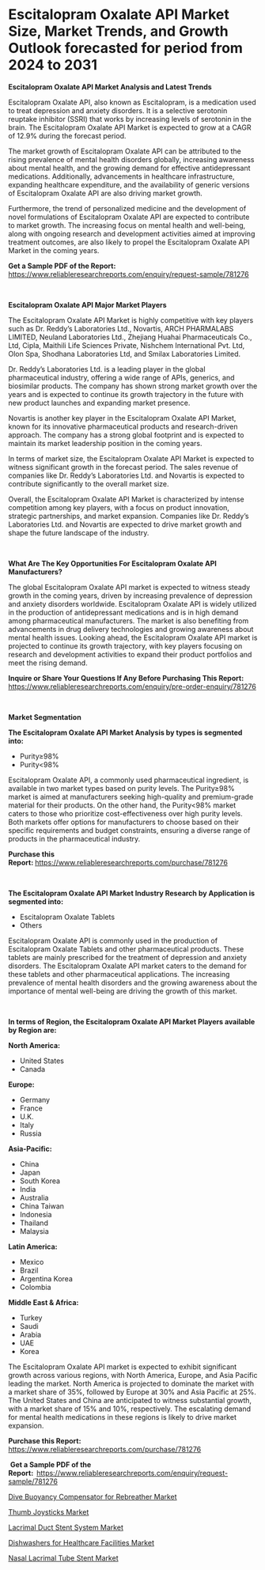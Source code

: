 <p><h1>Escitalopram Oxalate API Market Size, Market Trends, and Growth Outlook forecasted for period from 2024 to 2031</h1></p><p><strong>Escitalopram Oxalate API Market Analysis and Latest Trends</strong></p>
<p><p>Escitalopram Oxalate API, also known as Escitalopram, is a medication used to treat depression and anxiety disorders. It is a selective serotonin reuptake inhibitor (SSRI) that works by increasing levels of serotonin in the brain. The Escitalopram Oxalate API Market is expected to grow at a CAGR of 12.9% during the forecast period.</p><p>The market growth of Escitalopram Oxalate API can be attributed to the rising prevalence of mental health disorders globally, increasing awareness about mental health, and the growing demand for effective antidepressant medications. Additionally, advancements in healthcare infrastructure, expanding healthcare expenditure, and the availability of generic versions of Escitalopram Oxalate API are also driving market growth.</p><p>Furthermore, the trend of personalized medicine and the development of novel formulations of Escitalopram Oxalate API are expected to contribute to market growth. The increasing focus on mental health and well-being, along with ongoing research and development activities aimed at improving treatment outcomes, are also likely to propel the Escitalopram Oxalate API Market in the coming years.</p></p>
<p><strong>Get a Sample PDF of the Report:&nbsp;</strong> <a href="https://www.reliableresearchreports.com/enquiry/request-sample/781276">https://www.reliableresearchreports.com/enquiry/request-sample/781276</a></p>
<p>&nbsp;</p>
<p><strong>Escitalopram Oxalate API Major Market Players</strong></p>
<p><p>The Escitalopram Oxalate API Market is highly competitive with key players such as Dr. Reddy’s Laboratories Ltd., Novartis, ARCH PHARMALABS LIMITED, Neuland Laboratories Ltd., Zhejiang Huahai Pharmaceuticals Co., Ltd, Cipla, Maithili Life Sciences Private, Nishchem International Pvt. Ltd, Olon Spa, Shodhana Laboratories Ltd, and Smilax Laboratories Limited.</p><p>Dr. Reddy’s Laboratories Ltd. is a leading player in the global pharmaceutical industry, offering a wide range of APIs, generics, and biosimilar products. The company has shown strong market growth over the years and is expected to continue its growth trajectory in the future with new product launches and expanding market presence.</p><p>Novartis is another key player in the Escitalopram Oxalate API Market, known for its innovative pharmaceutical products and research-driven approach. The company has a strong global footprint and is expected to maintain its market leadership position in the coming years.</p><p>In terms of market size, the Escitalopram Oxalate API Market is expected to witness significant growth in the forecast period. The sales revenue of companies like Dr. Reddy’s Laboratories Ltd. and Novartis is expected to contribute significantly to the overall market size.</p><p>Overall, the Escitalopram Oxalate API Market is characterized by intense competition among key players, with a focus on product innovation, strategic partnerships, and market expansion. Companies like Dr. Reddy’s Laboratories Ltd. and Novartis are expected to drive market growth and shape the future landscape of the industry.</p></p>
<p>&nbsp;</p>
<p><strong>What Are The Key Opportunities For Escitalopram Oxalate API Manufacturers?</strong></p>
<p><p>The global Escitalopram Oxalate API market is expected to witness steady growth in the coming years, driven by increasing prevalence of depression and anxiety disorders worldwide. Escitalopram Oxalate API is widely utilized in the production of antidepressant medications and is in high demand among pharmaceutical manufacturers. The market is also benefiting from advancements in drug delivery technologies and growing awareness about mental health issues. Looking ahead, the Escitalopram Oxalate API market is projected to continue its growth trajectory, with key players focusing on research and development activities to expand their product portfolios and meet the rising demand.</p></p>
<p><strong>Inquire or Share Your Questions If Any Before Purchasing This Report:</strong> <a href="https://www.reliableresearchreports.com/enquiry/pre-order-enquiry/781276">https://www.reliableresearchreports.com/enquiry/pre-order-enquiry/781276</a></p>
<p>&nbsp;</p>
<p><strong>Market Segmentation</strong></p>
<p><strong>The Escitalopram Oxalate API Market Analysis by types is segmented into:</strong></p>
<p><ul><li>Purity≥98%</li><li>Purity<98%</li></ul></p>
<p><p>Escitalopram Oxalate API, a commonly used pharmaceutical ingredient, is available in two market types based on purity levels. The Purity≥98% market is aimed at manufacturers seeking high-quality and premium-grade material for their products. On the other hand, the Purity<98% market caters to those who prioritize cost-effectiveness over high purity levels. Both markets offer options for manufacturers to choose based on their specific requirements and budget constraints, ensuring a diverse range of products in the pharmaceutical industry.</p></p>
<p><strong>Purchase this Report:&nbsp;</strong><a href="https://www.reliableresearchreports.com/purchase/781276">https://www.reliableresearchreports.com/purchase/781276</a></p>
<p>&nbsp;</p>
<p><strong>The Escitalopram Oxalate API Market Industry Research by Application is segmented into:</strong></p>
<p><ul><li>Escitalopram Oxalate Tablets</li><li>Others</li></ul></p>
<p><p>Escitalopram Oxalate API is commonly used in the production of Escitalopram Oxalate Tablets and other pharmaceutical products. These tablets are mainly prescribed for the treatment of depression and anxiety disorders. The Escitalopram Oxalate API market caters to the demand for these tablets and other pharmaceutical applications. The increasing prevalence of mental health disorders and the growing awareness about the importance of mental well-being are driving the growth of this market.</p></p>
<p>&nbsp;</p>
<p><strong>In terms of Region, the Escitalopram Oxalate API Market Players available by Region are:</strong></p>
<p>
    <p> <strong> North America: </strong>
        <ul>
            <li>United States</li>
            <li>Canada</li>
        </ul>
        </p> 
    <p> <strong> Europe: </strong>
        <ul>
            <li>Germany</li>
            <li>France</li>
            <li>U.K.</li>
            <li>Italy</li>
            <li>Russia</li>
        </ul>
        </p> 
    <p> <strong> Asia-Pacific: </strong>
        <ul>
            <li>China</li>
            <li>Japan</li>
            <li>South Korea</li>
            <li>India</li>
            <li>Australia</li>
            <li>China Taiwan</li>
            <li>Indonesia</li>
            <li>Thailand</li>
            <li>Malaysia</li>
        </ul>
        </p> 
    <p> <strong> Latin America: </strong>
        <ul>
            <li>Mexico</li>
            <li>Brazil</li>
            <li>Argentina Korea</li>
            <li>Colombia</li>
        </ul>
        </p> 
    <p> <strong> Middle East & Africa: </strong>
        <ul>
            <li>Turkey</li>
            <li>Saudi</li>
            <li>Arabia</li>
            <li>UAE</li>
            <li>Korea</li>
        </ul>
    </p>
    </p>
<p><p>The Escitalopram Oxalate API market is expected to exhibit significant growth across various regions, with North America, Europe, and Asia Pacific leading the market. North America is projected to dominate the market with a market share of 35%, followed by Europe at 30% and Asia Pacific at 25%. The United States and China are anticipated to witness substantial growth, with a market share of 15% and 10%, respectively. The escalating demand for mental health medications in these regions is likely to drive market expansion.</p></p>
<p><strong>Purchase this Report: </strong><a href="https://www.reliableresearchreports.com/purchase/781276">https://www.reliableresearchreports.com/purchase/781276</a></p>
<p>&nbsp;<strong>Get a Sample PDF of the Report:&nbsp;&nbsp;</strong><a href="https://www.reliableresearchreports.com/enquiry/request-sample/781276">https://www.reliableresearchreports.com/enquiry/request-sample/781276</a></p>
<p><strong></strong></p>
<p><p><a href="https://github.com/beatblasta/Market-Research-Report-List-2/blob/main/dive-buoyancy-compensator-for-rebreather-market.md">Dive Buoyancy Compensator for Rebreather Market</a></p><p><a href="https://medium.com/@katherineshort5445/thumb-joysticks-market-trends-forecast-and-competitive-analysis-to-2031-e424f07aacd8">Thumb Joysticks Market</a></p><p><a href="https://issuu.com/reportprime-2/docs/lacrimal-duct-stent-system-market-size-2030.pptx">Lacrimal Duct Stent System Market</a></p><p><a href="https://github.com/angelajermaine/Market-Research-Report-List-2/blob/main/dishwashers-for-healthcare-facilities-market.md">Dishwashers for Healthcare Facilities Market</a></p><p><a href="https://issuu.com/reportprime-2/docs/nasal-lacrimal-tube-stent-market-size-2030.pptx">Nasal Lacrimal Tube Stent Market</a></p></p>